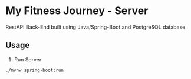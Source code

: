 # My Fitness Journey - Server

RestAPI Back-End built using Java/Spring-Boot and PostgreSQL database

## Usage
1. Run Server
```bash
./mvnw spring-boot:run
```